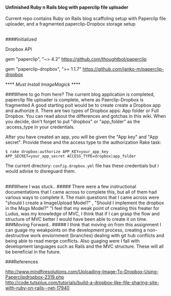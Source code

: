 
#### Unfinished Ruby n Rails blog with paperclip file uploader
Current repo contains Ruby on Rails  blog scaffoling setup with Paperclip file uploader, and  a fragmented paperclip-Dropbox storage setup

<br>
####Initialized 

Dropbox API

gem "paperclip", "~> 4.2"  https://github.com/thoughtbot/paperclip
 
gem "paperclip-dropbox", ">= 1.1.7"  https://github.com/janko-m/paperclip-dropbox

**** *Must Install ImageMagick* ****


###Where to go from here?
The current blog application is completed, paperclip file uploader is complete, where as Paerclip-Dropbox is fragmented
A good starting poit would be to create  create a Dropbox app and authorize it. There are two types of Dropbox apps: App folder or Full Dropbox. You can read about the differences and gotchas in this wiki. When you decide, don't forget to put "dropbox" or "app_folder" as the :access_type in your credentials.

After you have created an app, you will be given the "App key" and "App secret". Provide these and the access type to the authorization Rake task:

<code>$ rake dropbox:authorize APP_KEY=your_app_key APP_SECRET=your_app_secret ACCESS_TYPE=dropbox|app_folder
</code>


The current directory: <code>config.dropbox.yml</code> file has these credentials but i would advise to disreguard them.

<br>
###Where I was stuck..
##### There were a few instructional documentations that I came across to complete this, but all of them had various ways to complete it. The main questions that I came across were "should I create a ImageUpload Model?" , "Should I implement the dropbox in the Msgs Model?" "I feel that my weak point of creating this freater for Ludus, was my knowledge of MVC, I think that if I can grasp the flow and structure of MVC better I would have been able to create it on time. 
<br>
###Moving Forward..
##### I think that moving on from this assignment I can guage my weakpoints on the development process, creating a non-destructive work enviornment (branches) dealing with git hub conflicts and being able to read merge conflicts. Also guaging were I fall with development languages such as Rails and the MVC structure. These will all be beneficial in the future.



###References

http://www.mindfiresolutions.com/Uploading-Image-To-Dropbox-Using-Paperclipdropbox-2319.php
<br>
http://code.tutsplus.com/tutorials/build-a-dropbox-like-file-sharing-site-with-ruby-on-rails--net-17940
